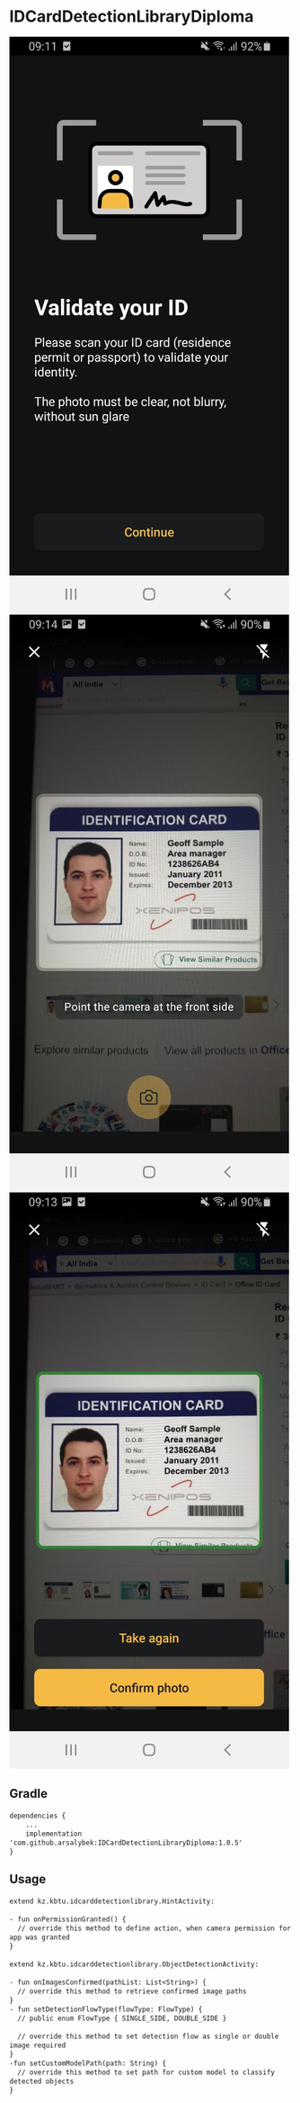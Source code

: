 # IDCardDetectionLibraryDiploma

![Screenshots](https://github.com/arsalybek/IDCardDetectionLibraryDiploma/blob/master/screenshot_1.jpeg)
![](https://github.com/arsalybek/IDCardDetectionLibraryDiploma/blob/master/screenshot_2.jpeg)
![](https://github.com/arsalybek/IDCardDetectionLibraryDiploma/blob/master/screenshot_3.jpeg)


Gradle
------
```
dependencies {
    ...
    implementation 'com.github.arsalybek:IDCardDetectionLibraryDiploma:1.0.5'
}
```

Usage
-----
```
extend kz.kbtu.idcarddetectionlibrary.HintActivity:

- fun onPermissionGranted() {
  // override this method to define action, when camera permission for app was granted
}

extend kz.kbtu.idcarddetectionlibrary.ObjectDetectionActivity:

- fun onImagesConfirmed(pathList: List<String>) {
  // override this method to retrieve confirmed image paths
}
- fun setDetectionFlowType(flowType: FlowType) {
  // public enum FlowType { SINGLE_SIDE, DOUBLE_SIDE }
  
  // override this method to set detection flow as single or double image required
}
-fun setCustomModelPath(path: String) {
  // override this method to set path for custom model to classify detected objects
}
```
